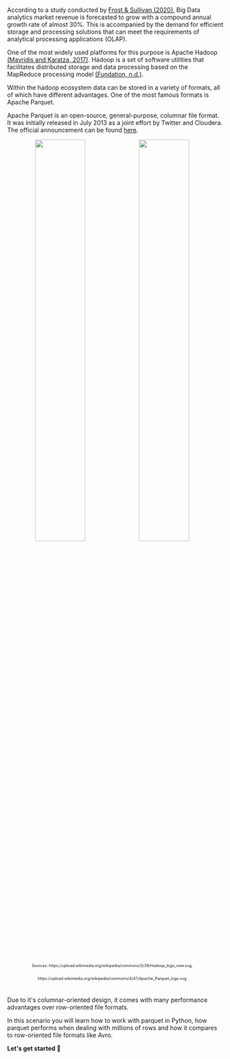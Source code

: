 According to a study conducted by [Frost & Sullivan (2020)][1], Big Data analytics market revenue is forecasted to grow with a compound annual growth rate of almost 30%. 
This is accompanied by the demand for efficient storage and processing solutions that can meet the requirements of analytical processing applications (OLAP). 

One of the most widely used platforms for this purpose is Apache Hadoop [(Mavridis and Karatza, 2017)][2]. Hadoop is a set of software utilities that facilitates distributed storage and data processing based on the MapReduce processing model [(Fundation, n.d.)][3]. 

Within the hadoop ecosystem data can be stored in a variety of formats, all of which have different advantages. One of the most famous formats is Apache Parquet.

Apache Parquet is an open-source, general-purpose, columnar file format. It was initially released in July 2013 as a joint effort by Twitter and Cloudera. The official announcement can be found [here][4].

<p float="left" style="text-align:center;font-size:9px;line-height:30px;padding-right:3%">
  <img src="https://upload.wikimedia.org/wikipedia/commons/3/38/Hadoop_logo_new.svg" width=49% />
  <img src="https://upload.wikimedia.org/wikipedia/commons/4/47/Apache_Parquet_logo.svg" width=49%/> 
  Sources: https://upload.wikimedia.org/wikipedia/commons/3/38/Hadoop_logo_new.svg, https://upload.wikimedia.org/wikipedia/commons/4/47/Apache_Parquet_logo.svg
</p>
<br>
Due to it's columnar-oriented design, it comes with many performance advantages over row-oriented file formats. <br>

In this scenario you will learn how to work with parquet in Python, how parquet performs when dealing with millions of rows and how it compares to row-oriented file formats like Avro.<br>

**Let's get started 🚀**


[1]: https://www.statista.com/statistics/947745/worldwide-total-data-market-revenue/
[2]: https://doi.org/10.1016/j.jss.2016.11.037
[3]: https://hadoop.apache.org/
[4]: https://blog.twitter.com/engineering/en_us/a/2013/announcing-parquet-10-columnar-storage-for-hadoop

